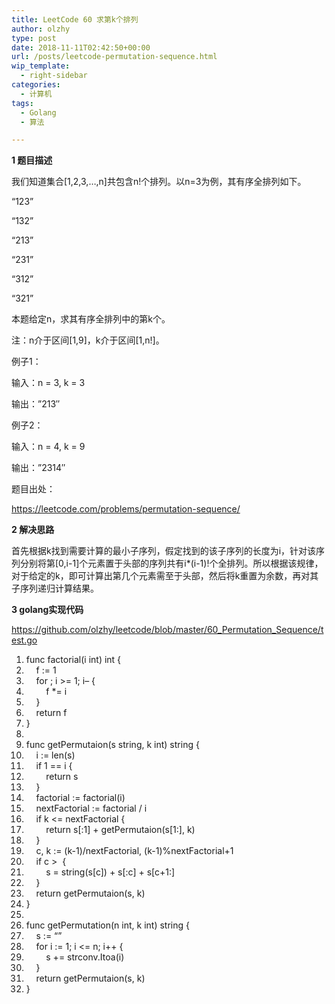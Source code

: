 ```yaml
---
title: LeetCode 60 求第k个排列
author: olzhy
type: post
date: 2018-11-11T02:42:50+00:00
url: /posts/leetcode-permutation-sequence.html
wip_template:
  - right-sidebar
categories:
  - 计算机
tags:
  - Golang
  - 算法

---
```

**1 题目描述**
  
我们知道集合[1,2,3,&#8230;,n]共包含n!个排列。以n=3为例，其有序全排列如下。
  
&#8220;123&#8221;
  
&#8220;132&#8221;
  
&#8220;213&#8221;
  
&#8220;231&#8221;
  
&#8220;312&#8221;
  
&#8220;321&#8221;
  
本题给定n，求其有序全排列中的第k个。
  
注：n介于区间[1,9]，k介于区间[1,n!]。

例子1：
  
输入：n = 3, k = 3
  
输出：&#8221;213&#8243;

例子2：
  
输入：n = 4, k = 9
  
输出：&#8221;2314&#8243;

题目出处：
  
<a href="https://leetcode.com/problems/permutation-sequence/" target="_blank">https://leetcode.com/problems/permutation-sequence/</a>

**2 解决思路**
  
首先根据k找到需要计算的最小子序列，假定找到的该子序列的长度为i，针对该序列分别将第[0,i-1]个元素置于头部的序列共有i*(i-1)!个全排列。所以根据该规律，对于给定的k，即可计算出第几个元素需至于头部，然后将k重置为余数，再对其子序列递归计算结果。

**3 golang实现代码**
  
<a href="https://github.com/olzhy/leetcode/blob/master/60_Permutation_Sequence/test.go" rel="noopener" target="_blank">https://github.com/olzhy/leetcode/blob/master/60_Permutation_Sequence/test.go</a>

<div class="dp-highlighter">
  <div class="bar">
  </div>
  
  <ol start="1" class="dp-j">
    <li class="alt">
      <span><span><span class="keyword">func</span>&nbsp;factorial(i&nbsp;</span><span class="keyword">int</span><span>)&nbsp;</span><span class="keyword">int</span><span>&nbsp;{&nbsp;&nbsp;</span></span>
    </li>
    <li class="">
      <span>&nbsp;&nbsp;&nbsp;&nbsp;f&nbsp;:=&nbsp;<span class="number">1</span><span>&nbsp;&nbsp;</span></span>
    </li>
    <li class="alt">
      <span>&nbsp;&nbsp;&nbsp;&nbsp;<span class="keyword">for</span><span>&nbsp;;&nbsp;i&nbsp;>=&nbsp;</span><span class="number">1</span><span>;&nbsp;i&#8211;&nbsp;{&nbsp;&nbsp;</span></span>
    </li>
    <li class="">
      <span>&nbsp;&nbsp;&nbsp;&nbsp;&nbsp;&nbsp;&nbsp;&nbsp;f&nbsp;*=&nbsp;i&nbsp;&nbsp;</span>
    </li>
    <li class="alt">
      <span>&nbsp;&nbsp;&nbsp;&nbsp;}&nbsp;&nbsp;</span>
    </li>
    <li class="">
      <span>&nbsp;&nbsp;&nbsp;&nbsp;<span class="keyword">return</span><span>&nbsp;f&nbsp;&nbsp;</span></span>
    </li>
    <li class="alt">
      <span>}&nbsp;&nbsp;</span>
    </li>
    <li class="">
      <span>&nbsp;&nbsp;</span>
    </li>
    <li class="alt">
      <span><span class="keyword">func</span>&nbsp;getPermutaion(s&nbsp;string,&nbsp;k&nbsp;<span class="keyword">int</span><span>)&nbsp;string&nbsp;{&nbsp;&nbsp;</span></span>
    </li>
    <li class="">
      <span>&nbsp;&nbsp;&nbsp;&nbsp;i&nbsp;:=&nbsp;len(s)&nbsp;&nbsp;</span>
    </li>
    <li class="alt">
      <span>&nbsp;&nbsp;&nbsp;&nbsp;<span class="keyword">if</span><span>&nbsp;</span><span class="number">1</span><span>&nbsp;==&nbsp;i&nbsp;{&nbsp;&nbsp;</span></span>
    </li>
    <li class="">
      <span>&nbsp;&nbsp;&nbsp;&nbsp;&nbsp;&nbsp;&nbsp;&nbsp;<span class="keyword">return</span><span>&nbsp;s&nbsp;&nbsp;</span></span>
    </li>
    <li class="alt">
      <span>&nbsp;&nbsp;&nbsp;&nbsp;}&nbsp;&nbsp;</span>
    </li>
    <li class="">
      <span>&nbsp;&nbsp;&nbsp;&nbsp;factorial&nbsp;:=&nbsp;factorial(i)&nbsp;&nbsp;</span>
    </li>
    <li class="alt">
      <span>&nbsp;&nbsp;&nbsp;&nbsp;nextFactorial&nbsp;:=&nbsp;factorial&nbsp;/&nbsp;i&nbsp;&nbsp;</span>
    </li>
    <li class="">
      <span>&nbsp;&nbsp;&nbsp;&nbsp;<span class="keyword">if</span><span>&nbsp;k&nbsp;<=&nbsp;nextFactorial&nbsp;{&nbsp;&nbsp;</span></span>
    </li>
    <li class="alt">
      <span>&nbsp;&nbsp;&nbsp;&nbsp;&nbsp;&nbsp;&nbsp;&nbsp;<span class="keyword">return</span><span>&nbsp;s[:</span><span class="number">1</span><span>]&nbsp;+&nbsp;getPermutaion(s[</span><span class="number">1</span><span>:],&nbsp;k)&nbsp;&nbsp;</span></span>
    </li>
    <li class="">
      <span>&nbsp;&nbsp;&nbsp;&nbsp;}&nbsp;&nbsp;</span>
    </li>
    <li class="alt">
      <span>&nbsp;&nbsp;&nbsp;&nbsp;c,&nbsp;k&nbsp;:=&nbsp;(k-<span class="number">1</span><span>)/nextFactorial,&nbsp;(k-</span><span class="number">1</span><span>)%nextFactorial+</span><span class="number">1</span><span>&nbsp;&nbsp;</span></span>
    </li>
    <li class="">
      <span>&nbsp;&nbsp;&nbsp;&nbsp;<span class="keyword">if</span><span>&nbsp;c&nbsp;>&nbsp;</span><span class="number"></span><span>&nbsp;{&nbsp;&nbsp;</span></span>
    </li>
    <li class="alt">
      <span>&nbsp;&nbsp;&nbsp;&nbsp;&nbsp;&nbsp;&nbsp;&nbsp;s&nbsp;=&nbsp;string(s[c])&nbsp;+&nbsp;s[:c]&nbsp;+&nbsp;s[c+<span class="number">1</span><span>:]&nbsp;&nbsp;</span></span>
    </li>
    <li class="">
      <span>&nbsp;&nbsp;&nbsp;&nbsp;}&nbsp;&nbsp;</span>
    </li>
    <li class="alt">
      <span>&nbsp;&nbsp;&nbsp;&nbsp;<span class="keyword">return</span><span>&nbsp;getPermutaion(s,&nbsp;k)&nbsp;&nbsp;</span></span>
    </li>
    <li class="">
      <span>}&nbsp;&nbsp;</span>
    </li>
    <li class="alt">
      <span>&nbsp;&nbsp;</span>
    </li>
    <li class="">
      <span><span class="keyword">func</span>&nbsp;getPermutation(n&nbsp;<span class="keyword">int</span><span>,&nbsp;k&nbsp;</span><span class="keyword">int</span><span>)&nbsp;string&nbsp;{&nbsp;&nbsp;</span></span>
    </li>
    <li class="alt">
      <span>&nbsp;&nbsp;&nbsp;&nbsp;s&nbsp;:=&nbsp;<span class="string">&#8220;&#8221;</span><span>&nbsp;&nbsp;</span></span>
    </li>
    <li class="">
      <span>&nbsp;&nbsp;&nbsp;&nbsp;<span class="keyword">for</span><span>&nbsp;i&nbsp;:=&nbsp;</span><span class="number">1</span><span>;&nbsp;i&nbsp;<=&nbsp;n;&nbsp;i++&nbsp;{&nbsp;&nbsp;</span></span>
    </li>
    <li class="alt">
      <span>&nbsp;&nbsp;&nbsp;&nbsp;&nbsp;&nbsp;&nbsp;&nbsp;s&nbsp;+=&nbsp;strconv.Itoa(i)&nbsp;&nbsp;</span>
    </li>
    <li class="">
      <span>&nbsp;&nbsp;&nbsp;&nbsp;}&nbsp;&nbsp;</span>
    </li>
    <li class="alt">
      <span>&nbsp;&nbsp;&nbsp;&nbsp;<span class="keyword">return</span><span>&nbsp;getPermutaion(s,&nbsp;k)&nbsp;&nbsp;</span></span>
    </li>
    <li class="">
      <span>}&nbsp;&nbsp;</span>
    </li>
  </ol>
</div>